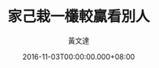---
issue: 197
title: 家己栽一欉較贏看別人
author: 黃文達
date: 2016-11-03T00:00:00.000+08:00
topic: 生活
difficulty: 1
wikidata: Q98095573
wikidata_link: https://www.wikidata.org/wiki/Q98095573
---